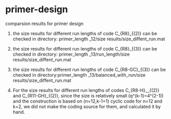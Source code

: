 # primer-design
comparsion results for primer design

1. the size results for different run lengths of code C_{R8}_{(2)} can be checked in directory: primer_length _12/size results/size_diffent_run.mat

2. the size results for different run lengths of code C_{R8}_{(3)} can be checked in directory: primer_length _13/run_length/size results/size_diffent_run.mat

3.  the size results for different run lengths of code C_{R8-GC}_{(3)} can be checked in directory:primer_length _13/balanced_with_run/size results/size_diffent_run.mat

4.  For the size results for different run lengths of codes C_{R8-H}__{(2)} and C_{R11-GH}_{(2)}, since the size is relatively small (q^(k-1)=4^(2-1)) and the construction is based on (n=12,k-1=1) cyclic code for n=12 and k=2, we did not make the coding source for them, and calculated it by hand.
